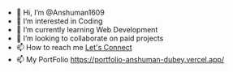 - 👋 Hi, I’m @Anshuman1609
- 👀 I’m interested in Coding
- 🌱 I’m currently learning Web Development 
- 💞️ I’m looking to collaborate on paid projects 
- 📫 How to reach me <a href = "https://www.linkedin.com/in/anshuman-dubey-001654219/" target = "_blank"> Let's Connect </a>
- 📫 My PortFolio https://portfolio-anshuman-dubey.vercel.app/ 


<!---
Anshuman1609/Anshuman1609 is a ✨ special ✨ repository because its `README.md` (this file) appears on your GitHub profile.
You can click the Preview link to take a look at your changes.
--->
